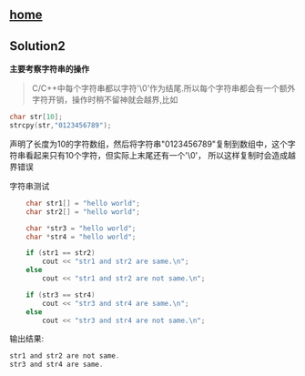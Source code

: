 ## [home](../README.md)

## Solution2

**主要考察字符串的操作**

>C/C++中每个字符串都以字符'\0'作为结尾.所以每个字符串都会有一个额外字符开销，操作时稍不留神就会越界,比如

```C
char str[10];
strcpy(str,"0123456789");
```
声明了长度为10的字符数组，然后将字符串"0123456789"复制到数组中，这个字符串看起来只有10个字符，但实际上末尾还有一个'\0'，
所以这样复制时会造成越界错误


字符串测试

```C
	char str1[] = "hello world";
	char str2[] = "hello world";

	char *str3 = "hello world";
	char *str4 = "hello world";

	if (str1 == str2)
		cout << "str1 and str2 are same.\n";
	else
		cout << "str1 and str2 are not same.\n";

	if (str3 == str4)
		cout << "str3 and str4 are same.\n";
	else
		cout << "str3 and str4 are not same.\n";
```
输出结果:

```C
str1 and str2 are not same.
str3 and str4 are same.
```
